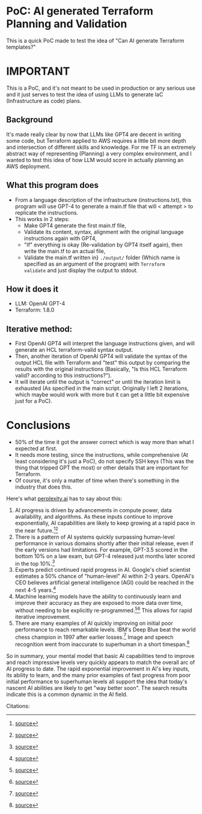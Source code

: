 # PoC: AI generated Terraform Planning and Validation

This is a quick PoC made to test the idea of "Can AI generate Terraform templates?"

# IMPORTANT

This is a PoC, and it's not meant to be used in production or any serious use and it just serves to test the idea of using LLMs to generate IaC (Infrastructure as code) plans. 

## Background

It's made really clear by now that LLMs like GPT4 are decent in writing some code, but Terraform applied to AWS requires a little bit more depth and intersection of different skills and knowledge. For me TF is an extremely abstract way of representing (Planning) a very complex environment, and I wanted to test this idea of how LLM would score in actually planning an AWS deployment.

## What this program does

- From a language description of the infrastructure (instructions.txt), this program will use GPT-4 to generate a main.tf file that will < attempt > to replicate the instructions.
- This works in 2 steps:
    - Make GPT4 generate the first main.tf file,
    - Validate its content, syntax, alignment with the original language instructions again with GPT4,
    - "If" everything is okay (Re-validation by GPT4 itself again), then write the main.tf to an actual file,
    - Validate the main.tf written in} `./output/` folder (Which name is specified as an argument of the program) with `Terraform validate` and just display the output to stdout.

## How it does it

- LLM: OpenAI GPT-4
- Terraform: 1.8.0

## Iterative method:

- First OpenAI GPT4 will interpret the language instructions given, and will generate an HCL terraform-valid syntax output.
- Then, another iteration of OpenAI GPT4 will validate the syntax of the output HCL file with Terraform and "test" this output by comparing the results with the original instructions (Basically, "Is this HCL Terraform valid? according to this instructions?").
- It will iterate until the output is "correct" or until the iteration limit is exhausted (As specified in the main script. Originally I left 2 iterations, which maybe would work with more but it can get a little bit expensive just for a PoC).

# Conclusions

- 50% of the time it got the answer correct which is way more than what I expected at first.
- It needs more testing, since the instructions, while comprehensive (At least considering it's just a PoC), do not specify SSH keys (This was the thing that tripped GPT the most) or other details that are important for Terraform.
- Of course, it's only a matter of time when there's something in the industry that does this.

Here's what [perplexity.ai](https://perplexity.ai/) has to say about this:

1. AI progress is driven by advancements in compute power, data availability, and algorithms. As these inputs continue to improve exponentially, AI capabilities are likely to keep growing at a rapid pace in the near future.[^6^][^11^]
2. There is a pattern of AI systems quickly surpassing human-level performance in various domains shortly after their initial release, even if the early versions had limitations. For example, GPT-3.5 scored in the bottom 10% on a law exam, but GPT-4 released just months later scored in the top 10%.[^11^]
3. Experts predict continued rapid progress in AI. Google's chief scientist estimates a 50% chance of "human-level" AI within 2-3 years. OpenAI's CEO believes artificial general intelligence (AGI) could be reached in the next 4-5 years.[^11^]
4. Machine learning models have the ability to continuously learn and improve their accuracy as they are exposed to more data over time, without needing to be explicitly re-programmed.[^4^][^8^] This allows for rapid iterative improvement.
5. There are many examples of AI quickly improving on initial poor performance to reach remarkable levels. IBM's Deep Blue beat the world chess champion in 1997 after earlier losses.[^2^] Image and speech recognition went from inaccurate to superhuman in a short timespan.[^11^]

So in summary, your mental model that basic AI capabilities tend to improve and reach impressive levels very quickly appears to match the overall arc of AI progress to date. The rapid exponential improvement in AI's key inputs, its ability to learn, and the many prior examples of fast progress from poor initial performance to superhuman levels all support the idea that today's nascent AI abilities are likely to get "way better soon". The search results indicate this is a common dynamic in the AI field.

Citations:
[^1^]: [source](https://alltechmagazine.com/the-evolution-of-ai/?amp=1)
[^2^]: [source](https://redresscompliance.com/the-evolution-of-ai-tracing-its-roots-and-milestones/)
[^3^]: [source](https://ourworldindata.org/brief-history-of-ai)
[^4^]: [source](https://squarkai.com/how-machine-learning-models-improve-over-time/)
[^5^]: [source](https://viso.ai/deep-learning/ml-ai-models/)
[^6^]: [source](https://time.com/6300942/ai-progress-charts/)
[^7^]: [source](https://ai100.stanford.edu/gathering-strength-gathering-storms-one-hundred-year-study-artificial-intelligence-ai100-2021-1/sq2)
[^8^]: [source](https://neptune.ai/blog/improving-ml-model-performance)
[^9^]: [source](https://www.snowflake.com/guides/ai-models-what-they-are-and-how-they-work/)
[^10^]: [source](https://academic.oup.com/jcmc/article/28/1/zmac029/6827859)
[^11^]: [source](https://time.com/6556168/when-ai-outsmart-humans/)
[^12^]: [source](https://digital-transformation.hee.nhs.uk/binaries/content/assets/digital-transformation/dart-ed/understandingconfidenceinai-may22.pdf)
[^13^]: [source](https://www.pewresearch.org/internet/2021/06/16/1-worries-about-developments-in-ai/)
[^14^]: [source](https://www.algolia.com/blog/ai/how-continuous-learning-lets-machine-learning-provide-increasingly-accurate-predictions-and-recommendations/)
[^15^]: [source](https://www.ultimate.ai/blog/ai-automation/what-is-a-feedback-loop)
[^16^]: [source](https://eng.vt.edu/magazine/stories/fall-2023/ai.html)
[^17^]: [source](https://www.techtarget.com/searchenterpriseai/definition/machine-learning-ML)
[^18^]: [source](https://www.imf.org/-/media/Files/Publications/SDN/2024/English/SDNEA2024001.ashx)
[^19^]: [source](https://www.mdpi.com/2076-3417/13/12/7082)
[^20^]: [source](https://www.gao.gov/blog/artificial-intelligences-use-and-rapid-growth-highlight-its-possibilities-and-perils)[0m


